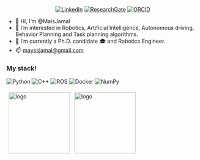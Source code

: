 <p align="center">
<!--     <a href="https://github.com/MaisJamal" target="_blank"><img alt="GitHub" src="https://img.shields.io/badge/-@MaisJamal-181717?style=flat-square&logo=GitHub&logoColor=white"></a> -->
    <a href="https://www.linkedin.com/in/maisjamal" target="_blank"><img alt="LinkedIn" src="https://img.shields.io/badge/-LinkedIn-0077B5?style=flat-square&logo=Linkedin&logoColor=white"></a>
    <a href="https://www.researchgate.net/profile/Mais-Jamal" target="_blank"><img alt="ResearchGate" src="https://img.shields.io/badge/-ResearchGate-00CCBB?style=flat-square&logo=ResearchGate&logoColor=white"></a>
    <a href="https://orcid.org/0000-0002-9662-0858" target="_blank"><img alt="ORCID" src="https://img.shields.io/badge/-ORCID-A6CE39?style=flat-square&logo=ORCID&logoColor=white"></a>
</p>

- 👋 Hi, I’m @MaisJamal
- 👀 I’m interested in Robotics, Artificial Intelligence, Autonomous driving, Behavior Planning and Task planning algorithms.
- 🌱 I’m currently a Ph.D. candidate 🎓 and Robotics Engineer.
- 📫 mayssjamal@gmail.com

### My stack! 
![Python](https://img.shields.io/badge/python-3670A0?style=for-the-badge&logo=python&logoColor=ffdd54)
![C++](https://img.shields.io/badge/c++-%2300599C.svg?style=for-the-badge&logo=c%2B%2B&logoColor=white)
![ROS](https://img.shields.io/badge/ros-%230A0FF9.svg?style=for-the-badge&logo=ros&logoColor=white)
![Docker](https://img.shields.io/badge/docker-%230db7ed.svg?style=for-the-badge&logo=docker&logoColor=white)
![NumPy](https://img.shields.io/badge/numpy-%23013243.svg?style=for-the-badge&logo=numpy&logoColor=white)


<img src="https://github-readme-stats-sigma-five.vercel.app/api?username=maisjamal&show_icons=true&theme=github_dark" alt="logo" height="160" align="left" style="margin: 6px; margin-bottom: 20px;" />
<img src="https://github-readme-stats-sigma-five.vercel.app/api/top-langs/?username=maisjamal&layout=compact&theme=github_dark" alt="logo" height="160" align="left" style="margin: 6px; margin-bottom: 20px;"  />



<!---
[![GitHub Streak](https://github-readme-streak-stats.herokuapp.com?user=maisjamal&theme=github-dark-blue)](https://git.io/streak-stats) 
--->





<!---
MaisJamal/MaisJamal is a ✨ special ✨ repository because its `README.md` (this file) appears on your GitHub profile.
You can click the Preview link to take a look at your changes.
--->

